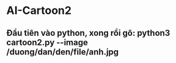 # AI-Cartoon2
Đầu tiên vào python, xong rồi gõ: python3 cartoon2.py --image /duong/dan/den/file/anh.jpg
-----------
